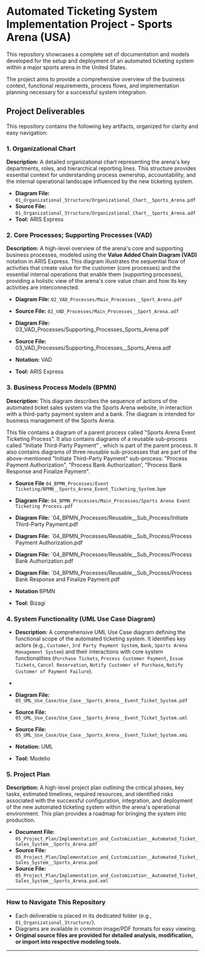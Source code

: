# Automated Ticketing System Implementation Project - Sports Arena (USA)

This repository showcases a complete set of documentation and models developed for the setup and deployment of an automated ticketing system within a major sports arena in the United States.

The project aims to provide a comprehensive overview of the business context, functional requirements, process flows, and implementation planning necessary for a successful system integration.

## Project Deliverables

This repository contains the following key artifacts, organized for clarity and easy navigation:


### 1. Organizational Chart

**Description:** A detailed organizational chart representing the arena's key departments, roles, and hierarchical reporting lines. This structure provides essential context for understanding process ownership, accountability, and the internal operational landscape influenced by the new ticketing system.

* **Diagram File:** `01_Organizational_Structure/Organizational_Chart__Sports_Arena.pdf`
* **Source File:** `01_Organizational_Structure/Organizational_Chart__Sports_Arena.adf` 
* **Tool:** ARIS Express


### 2. Core Processes; Supporting Processes (VAD)

**Description:** A high-level overview of the arena's core and supporting business processes, modeled using the **Value Added Chain Diagram (VAD)** notation in ARIS Express. This diagram illustrates the sequential flow of activities that create value for the customer (core processes) and the essential internal operations that enable them (supporting processes), providing a holistic view of the arena's core value chain and how its key activities are interconnected.

* **Diagram File:** `02_VAD_Processes/Main_Processes__Sport_Arena.pdf`
* **Source File:** `02_VAD_Processes/Main_Processes__Sport_Arena.adf`

* **Diagram File:** 03_VAD_Processes/Supporting_Processes_Sports_Arena.pdf
* **Source File:** 03_VAD_Processes/Supporting_Processes__Sports_Arena.adf

* **Notation:** VAD
* **Tool:** ARIS Express


### 3. Business Process Models (BPMN)

**Description:** This diagram describes the sequence of actions of the automated ticket sales system via the Sports Arena website, in interaction with a third-party payment system and a bank. The diagram is intended for business management of the Sports Arena.

This file contains a diagram of a parent process called "Sports Arena Event Ticketing Process". It also contains diagrams of a reusable sub-process called "Initiate Third-Party Payment" , which is part of the parent process. It also contains diagrams of three reusable sub-processes that are part of the above-mentioned "Initiate Third-Party Payment" sub-process: "Process Payment Authorization", "Process Bank Authorization', "Process Bank Response and Finalize Payment".

* **Source File** `04_BPMN_Processes/Event Ticketing/BPMN__Sports_Arena_Event_Ticketing_System.bpm`
* **Diagram File:** `04_BPMN_Processes/Main_Processes/Sports Arena Event Ticketing Process.pdf`
* **Diagram File:** `04_BPMN_Processes/Reusable__Sub_Process/Initiate Third-Party Payment.pdf
* **Diagram File:** `04_BPMN_Processes/Reusable__Sub_Process/Process Payment Authorization.pdf
* **Diagram File:** `04_BPMN_Processes/Reusable__Sub_Process/Process Bank Authorization.pdf
* **Diagram File:** `04_BPMN_Processes/Reusable__Sub_Process/Process Bank Response and Finalize Payment.pdf

* **Notation** BPMN
* **Tool:** Bizagi


### 4. System Functionality (UML Use Case Diagram)

* **Description:** A comprehensive UML Use Case diagram defining the functional scope of the automated ticketing system. It identifies key actors (e.g., `Customer`, `3rd Party Payment System`, `Bank`, `Sports Arena Management System`) and their interactions with core system functionalities (`Purchase Tickets`, `Process Customer Payment`, `Issue Tickets`, `Cancel Reservation`, `Notify Customer of Purchase`, `Notify Customer of Payment Failure`).
* 
* **Diagram File:** `05_UML_Use_Case/Use_Case__Sports_Arena__Event_Ticket_System.pdf` 
* **Source File:** `05_UML_Use_Case/Use_Case__Sports_Arena__Event_Ticket_System.uml`
* **Source File:** `05_UML_Use_Case/Use_Case__Sports_Arena__Event_Ticket_System.xmi`

* **Notation:** UML
* **Tool:** Modelio


### 5. Project Plan


**Description:** A high-level project plan outlining the critical phases, key tasks, estimated timelines, required resources, and identified risks associated with the successful configuration, integration, and deployment of the new automated ticketing system within the arena's operational environment. This plan provides a roadmap for bringing the system into production.

* **Document File:** `05_Project_Plan/Implementation_and_Customization__Automated_Ticket_Sales_System__Sports_Arena.pdf`
* **Source File:** `05_Project_Plan/Implementation_and_Customization__Automated_Ticket_Sales_System__Sports_Arena.pod`
* **Source File:** `05_Project_Plan/Implementation_and_Customization__Automated_Ticket_Sales_System__Sports_Arena.pod.xml`

---

### How to Navigate This Repository

* Each deliverable is placed in its dedicated folder (e.g., `01_Organizational_Structure/`).
* Diagrams are available in common image/PDF formats for easy viewing.
* **Original source files are provided for detailed analysis, modification, or import into respective modeling tools.**

---
